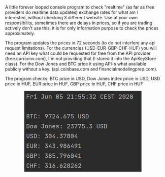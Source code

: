 A little forever looped console program to check "realtime" (as far as free providers do realtime data updates) exchange rates for what am I interested, without checking 3 different website. Use at your own responsibility, sometimes there are delays in prices, so if you are trading actively don't use this, it is for only information purpose to check the prices approximately.

The program updates the prices in 72 seconds (to do not interfere any api request limitations). For the currencies (USD-EUR-GBP-CHF-HUF) you will need an API key what could be requested for free from the API provider (free.currconv.com), I'm not providing that (I stored it into the ApiKeyStore class).
For the Dow Jones and BTC price it using API-s what available publicly without a key. (api.coinbase.com and financialmodelingprep.com).

The program checks:
BTC price in USD,
Dow Jones index price in USD,
USD price in HUF,
EUR price in HUF,
GBP price in HUF,
CHF price in HUF

<p align="center"><img src="img/MarketCrash.png" width="381" height="263"></p>
